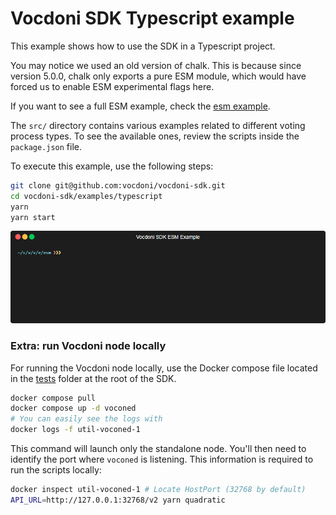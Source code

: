 Vocdoni SDK Typescript example
==============================

This example shows how to use the SDK in a Typescript project.

You may notice we used an old version of chalk. This is because since version
5.0.0, chalk only exports a pure ESM module, which would have forced us to
enable ESM experimental flags here.

If you want to see a full ESM example, check the [esm example].

The `src/` directory contains various examples related to different voting 
process types. To see the available ones, review the scripts inside the 
`package.json` file.

To execute this example, use the following steps:

~~~bash
git clone git@github.com:vocdoni/vocdoni-sdk.git
cd vocdoni-sdk/examples/typescript
yarn
yarn start
~~~

![esm]

### Extra: run Vocdoni node locally

For running the Vocdoni node locally, use the Docker compose file 
located in the [tests] folder at the root of the SDK.

```bash
docker compose pull 
docker compose up -d voconed
# You can easily see the logs with
docker logs -f util-voconed-1 
```

This command will launch only the standalone node. You'll then need to 
identify the port where `voconed` is listening. This information is 
required to run the scripts locally:

```bash
docker inspect util-voconed-1 # Locate HostPort (32768 by default)
API_URL=http://127.0.0.1:32768/v2 yarn quadratic
```

[esm]: ../esm/esm.gif
[esm example]: ../esm
[tests]: ../../test/integration/util/docker-compose.yml
